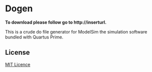 # Dogen

**To download please follow go to http://inserturl.**

This is a crude do file generator for ModelSim the simulation software bundled with
Quartus Prime.

## License

[MIT Licence](LICENSE.md)
